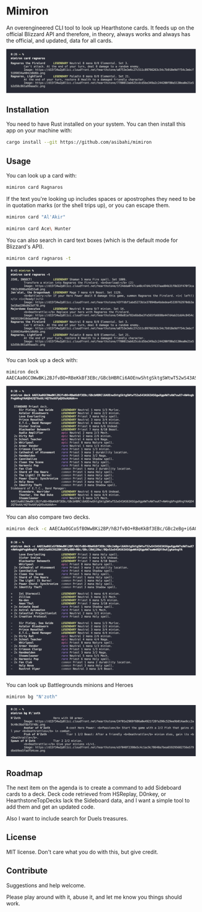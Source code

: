 # Mimiron

An overengineered CLI tool to look up Hearthstone cards. It feeds up on the official Blizzard API and therefore, in theory, always works and always has the official, and updated, data for all cards.

![An example of card lookup. Development screenshot](README/cardlookup.png)

## Installation

You need to have Rust installed on your system. You can then install this app on your machine with:

```sh
cargo install --git https://github.com/asibahi/mimiron
```

## Usage

You can look up a card with:

```sh
mimiron card Ragnaros
```

If the text you're looking up includes spaces or apostrophes they need to be in quotation marks (or the shell trips up), or you can escape them.

```sh
mimiron card "Al'Akir"
```

```sh
mimiron card Ace\ Hunter
```

You can also search in card text boxes (which is the default mode for Blizzard's API).

```sh
mimiron card ragnaros -t
```

![Card text box search](README/cardtextlookup.png)

You can look up a deck with:

```
mimiron deck AAECAa0GCOWwBKi2BJfvBO+RBeKkBf3EBc/GBcbHBRCi6AOEnwShtgSktgSWtwT52wS43AS63ASGgwXgpAW7xAW7xwX7+AW4ngbPngbRngYAAQO42QT9xAX/4QT9xAXFpQX9xAUAAA==

```

![Deck look up in terminal](README/decklookup.png)

You can also compare two decks.

```sh
mimiron deck -c AAECAa0GCoSfBOWwBKi2BP/hBJfvBO+RBeKkBf3EBc/GBc2eBg+i6AOhtgSktgSWtwT52wS43AS63ASGgwXgpAW7xAW7xwX7+AW4ngbPngbRngYA AAECAa0GCKG2BKi2BOy6BO+RBc/GBc/2Bdj2Ba//BQv52wS43AS63ASGgwWkkQXgpAW7xwWm8QXt9wXjgAa4ngYA
```

![Deck comparison in terminal](README/deckcompare.png)

You can look up Battlegrounds minions and Heroes

```sh
mimiron bg "N'zoth"
```

![Battleground lookup](README/bglookup.png)

## Roadmap

The next item on the agenda is to create a command to add Sideboard cards to a deck. Deck code retrieved from HSReplay, D0nkey, or HearthstoneTopDecks lack the Sideboard data, and I want a simple tool to add them and get an updated code.

Also I want to include search for Duels treasures.

## License

MIT license. Don't care what you do with this, but give credit.

## Contribute

Suggestions and help welcome.

Please play around with it, abuse it, and let me know you things should work.